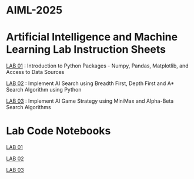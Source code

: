 # AIML-2025
# Artificial Intelligence and Machine Learning Lab Instruction Sheets

<a href="https://github.com/2303A51639/AIML-2025/blob/main/AIML_A1.pdf">LAB 01</a> : Introduction to Python Packages - Numpy, Pandas, Matplotlib, and Access to Data Sources

<a href="https://github.com/2303A51639/AIML-2025/blob/main/AIML_A2.pdf">LAB 02</a> : Implement AI Search using Breadth First, Depth First and A* Search Algorithm using Python

<a href="https://github.com/2303A51639/AIML-2025/blob/main/AIML_A3.pdf">LAB 03</a> : Implement AI Game Strategy using MiniMax and Alpha-Beta Search Algorithms

# Lab Code Notebooks

<a href="">LAB 01</a>

<a href="">LAB 02</a>

<a href="">LAB 03</a>
